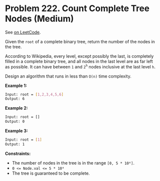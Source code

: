 Problem 222. Count Complete Tree Nodes (Medium)
===============================================

See [on LeetCode](https://leetcode.com/problems/count-complete-tree-nodes/).

Given the `root` of a complete binary tree, return the number of the nodes in the tree.

According to Wikipedia, every level, except possibly the last, is completely filled in a complete binary tree, and all nodes in the last level are as far left as possible. It can have between `1` and `2`<sup>`h`</sup> nodes inclusive at the last level `h`.

Design an algorithm that runs in less than `O(n)` time complexity.

**Example 1:**

```bash
Input: root = [1,2,3,4,5,6]
Output: 6
```

**Example 2:**

```bash
Input: root = []
Output: 0
```

**Example 3:**

```bash
Input: root = [1]
Output: 1
```

**Constraints:**

* The number of nodes in the tree is in the range `[0, 5 * 10⁴]`.
* `0 <= Node.val <= 5 * 10⁴`
* The tree is guaranteed to be complete.
